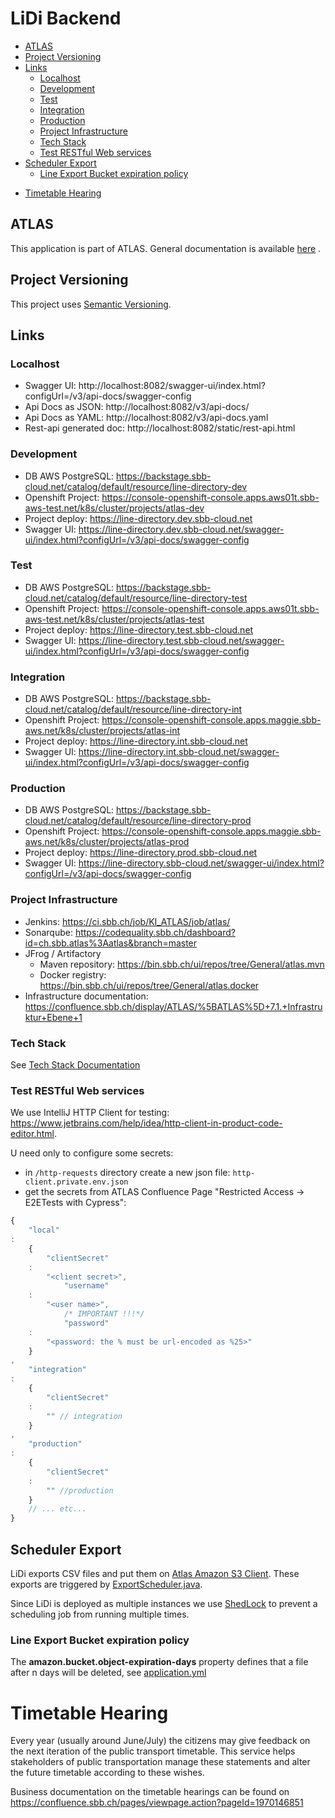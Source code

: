 # LiDi Backend

<!-- toc -->

* [ATLAS](#atlas)
* [Project Versioning](#project-versioning)
* [Links](#links)
    + [Localhost](#localhost)
    + [Development](#development)
    + [Test](#test)
    + [Integration](#integration)
    + [Production](#production)
    + [Project Infrastructure](#project-infrastructure)
    + [Tech Stack](#tech-stack)
    + [Test RESTful Web services](#test-restful-web-services)
* [Scheduler Export](#scheduler-export)
    + [Line Export Bucket expiration policy](#line-export-bucket-expiration-policy)

- [Timetable Hearing](#timetable-hearing)

<!-- tocstop -->

## ATLAS

This application is part of ATLAS. General documentation is
available [here](https://code.sbb.ch/projects/KI_ATLAS/repos/atlas/browse/README.md)
.

## Project Versioning

This project uses [Semantic Versioning](https://semver.org/).

## Links

### Localhost

* Swagger UI: http://localhost:8082/swagger-ui/index.html?configUrl=/v3/api-docs/swagger-config
* Api Docs as JSON: http://localhost:8082/v3/api-docs/
* Api Docs as YAML: http://localhost:8082/v3/api-docs.yaml
* Rest-api generated doc: http://localhost:8082/static/rest-api.html

### Development

* DB AWS PostgreSQL: https://backstage.sbb-cloud.net/catalog/default/resource/line-directory-dev
* Openshift
  Project: https://console-openshift-console.apps.aws01t.sbb-aws-test.net/k8s/cluster/projects/atlas-dev
* Project deploy: https://line-directory.dev.sbb-cloud.net
* Swagger
  UI: https://line-directory.dev.sbb-cloud.net/swagger-ui/index.html?configUrl=/v3/api-docs/swagger-config

### Test

* DB AWS PostgreSQL: https://backstage.sbb-cloud.net/catalog/default/resource/line-directory-test
* Openshift
  Project: https://console-openshift-console.apps.aws01t.sbb-aws-test.net/k8s/cluster/projects/atlas-test
* Project deploy: https://line-directory.test.sbb-cloud.net
* Swagger
  UI: https://line-directory.test.sbb-cloud.net/swagger-ui/index.html?configUrl=/v3/api-docs/swagger-config

### Integration

* DB AWS PostgreSQL: https://backstage.sbb-cloud.net/catalog/default/resource/line-directory-int
* Openshift
  Project: https://console-openshift-console.apps.maggie.sbb-aws.net/k8s/cluster/projects/atlas-int
* Project deploy: https://line-directory.int.sbb-cloud.net
* Swagger
  UI: https://line-directory.int.sbb-cloud.net/swagger-ui/index.html?configUrl=/v3/api-docs/swagger-config

### Production

* DB AWS PostgreSQL: https://backstage.sbb-cloud.net/catalog/default/resource/line-directory-prod
* Openshift
  Project: https://console-openshift-console.apps.maggie.sbb-aws.net/k8s/cluster/projects/atlas-prod
* Project deploy: https://line-directory.prod.sbb-cloud.net
* Swagger
  UI:  https://line-directory.sbb-cloud.net/swagger-ui/index.html?configUrl=/v3/api-docs/swagger-config

### Project Infrastructure

* Jenkins: https://ci.sbb.ch/job/KI_ATLAS/job/atlas/
* Sonarqube: https://codequality.sbb.ch/dashboard?id=ch.sbb.atlas%3Aatlas&branch=master
* JFrog / Artifactory
    * Maven repository: https://bin.sbb.ch/ui/repos/tree/General/atlas.mvn
    * Docker registry: https://bin.sbb.ch/ui/repos/tree/General/atlas.docker
* Infrastructure
  documentation: https://confluence.sbb.ch/display/ATLAS/%5BATLAS%5D+7.1.+Infrastruktur+Ebene+1

### Tech Stack

See [Tech Stack Documentation](../documentation/tech-stack-service.md)

### Test RESTful Web services

We use IntelliJ HTTP Client for
testing: https://www.jetbrains.com/help/idea/http-client-in-product-code-editor.html.

U need only to configure some secrets:

* in `/http-requests` directory create a new json file: `http-client.private.env.json`
* get the secrets from ATLAS Confluence Page "Restricted Access -> E2ETests with Cypress":

```javascript
{
    "local"
:
    {
        "clientSecret"
    :
        "<client secret>",
            "username"
    :
        "<user name>",
            /* IMPORTANT !!!*/
            "password"
    :
        "<password: the % must be url-encoded as %25>"
    }
,
    "integration"
:
    {
        "clientSecret"
    :
        "" // integration
    }
,
    "production"
:
    {
        "clientSecret"
    :
        "" //production 
    }
    // ... etc...
}
```

## Scheduler Export

LiDi exports CSV files and put them on [Atlas Amazon S3 Client](../amazon-s3/README.md).
These exports are triggered
by [ExportScheduler.java](src/main/java/ch/sbb/line/directory/scheduler/ExportScheduler.java).

Since LiDi is deployed as multiple instances we
use [ShedLock](https://github.com/lukas-krecan/ShedLock) to prevent a scheduling job from running
multiple times.

### Line Export Bucket expiration policy

The **amazon.bucket.object-expiration-days** property defines that a file after n days will be
deleted, see [application.yml](src/main/resources/application-local.yml)

# Timetable Hearing

Every year (usually around June/July) the citizens may give feedback on the next iteration of the public transport timetable.
This service helps stakeholders of public transportation manage these statements and alter the future timetable according to
these wishes.

Business documentation on the timetable hearings can be found on https://confluence.sbb.ch/pages/viewpage.action?pageId=1970146851
